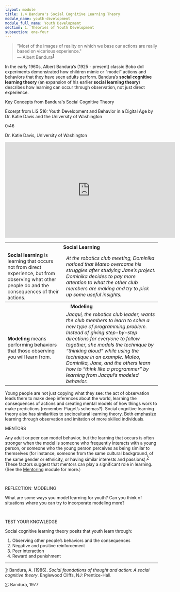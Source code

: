 ```yaml
---
layout: module
title: 1.4 Bandura's Social Cognitive Learning Theory
module_name: youth-development
module_full_name: Youth Development
section: 1. Theories of Youth Development
subsection: one-four
---
```


>"Most of the images of reality on which we base our actions are really based on vicarious experience."<br/>— Albert Bandura<sup><a name="1" href="#fn1">1</a></sup>

In the early 1960s, Albert Bandura’s (1925 - present) classic Bobo doll experiments demonstrated how children mimic or “model” actions and behaviors that they have seen adults perform. Bandura’s **social cognitive learning theory** (an expansion of his earlier **social learning theory**) describes how learning can occur through observation, not just direct experience. 

<div class="explanatory">
  <p>Key Concepts from Bandura's Social Cognitive Theory</p>
  <p>Excerpt from LIS 516: Youth Development and Behavior in a Digital Age by Dr. Katie Davis and the University of Washington</p>
<p class="videotime">0:46</p><p class="source">Dr. Katie Davis, University of Washington</p>

<div class="video">
<iframe width="560" height="315" src="https://www.youtube.com/embed/M8x1AfXWXQ4" frameborder="0" allow="autoplay; encrypted-media" allowfullscreen></iframe>
</div></div>


<table class="colorful-th"> 
  <tr><th colspan="2">Social Learning</th></tr>
  <tr><td><b>Social learning</b> is learning that occurs not from direct experience, but from observing what other people do and the consequences of their actions. </td><td><i>At the robotics club meeting, Dominika noticed that Mateo overcame his struggles after studying Jane’s project. Dominika decides to pay more attention to what the other club members are making and try to pick up some useful insights.</i></td></tr>
  <tr><th colspan="2">Modeling</th></tr>
  <tr><td><b>Modeling</b> means performing behaviors that those observing you will learn from. </td><td><i>Jacqui, the robotics club leader, wants the club members to learn to solve a new type of programming problem. Instead of giving step-by-step directions for everyone to follow together, she models the technique by “thinking aloud” while using the technique in an example. Mateo, Dominika, Jane, and the others learn how to “think like a programmer” by learning from Jacqui’s modeled behavior.</i></td></tr> 
</table>


Young people are not just copying what they see: the act of observation leads them to make deep inferences about the world, learning the consequences of actions and creating mental models of how things work to make predictions (remember Piaget’s schemas?). Social cognitive learning theory also has similarities to sociocultural learning theory. Both emphasize learning through observation and imitation of more skilled individuals. 

<div class="explanatory">  
  <p><span class="box-title">MENTORS</span></p> 
  <p>Any adult or peer can model behavior, but the learning that occurs is often stronger when the model is someone who frequently interacts with a young person, or someone who the young person perceives as being similar to themselves (for instance, someone from the same cultural background, of the same gender or ethnicity, or having similar interests and passions).<sup><a name="2" href="#fn2">2</a></sup> These factors suggest that mentors can play a significant role in learning. (See the <a href="../mentoring/" target="_blank">Mentoring</a> module for more.)</p>
</div>
<br>
    
<div class="reflection"> 

  <p><span class="box-title">REFLECTION: MODELING</span></p> 

  <p>What are some ways you model learning for youth? Can you think of situations where you can try to incorporate modeling more? </p>
</div>
<br>

<div class="reflection"> 

  <p><span class="box-title">TEST YOUR KNOWLEDGE</span></p> 

  <p>Social cognitive learning theory posits that youth learn through:</p> 
  <ol>
  <li>Observing other people’s behaviors and the consequences </li>
  <li>Negative and positive reinforcement</li>
  <li>Peer interaction</li>
  <li>Reward and punishment </li>
  </ol>
</div>

<hr/>

<a name="fn1" href="#1">1</a>: Bandura, A. (1986). _Social foundations of thought and action: A social cognitive theory_. Englewood Cliffs, NJ: Prentice-Hall.

<a name="fn2" href="#2">2</a>: Bandura, 1977
